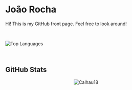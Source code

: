 # João Rocha

Hi! This is my GitHub front page. Feel free to look around!

<br>

![Top Languages](https://github-readme-stats.vercel.app/api/top-langs/?username=Calhau18&layout=compact&theme=dark&langs_count=6)

<br>

## GitHub Stats

<p align="center"><img src="https://github-readme-streak-stats.herokuapp.com/?user=Calhau18&theme=dark" alt="Calhau18"/></p>

